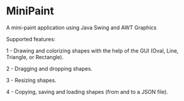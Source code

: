 # MiniPaint
A mini-paint application using Java Swing and AWT Graphics 

Supported features: 

1 - Drawing and colorizing shapes with the help of the GUI (Oval, Line, Triangle, or Rectangle).

2 - Dragging and dropping shapes.

3 - Resizing shapes. 

4 - Copying, saving and loading shapes (from and to a JSON file).

